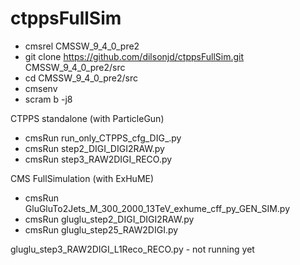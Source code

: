 # ctppsFullSim
- cmsrel CMSSW_9_4_0_pre2
- git clone https://github.com/dilsonjd/ctppsFullSim.git CMSSW_9_4_0_pre2/src
- cd CMSSW_9_4_0_pre2/src
- cmsenv
- scram b -j8

CTPPS standalone (with ParticleGun)
- cmsRun run_only_CTPPS_cfg_DIG_.py
- cmsRun step2_DIGI_DIGI2RAW.py
- cmsRun step3_RAW2DIGI_RECO.py

CMS FullSimulation (with ExHuME) 
- cmsRun GluGluTo2Jets_M_300_2000_13TeV_exhume_cff_py_GEN_SIM.py
- cmsRun gluglu_step2_DIGI_DIGI2RAW.py
- cmsRun gluglu_step25_RAW2DIGI.py

gluglu_step3_RAW2DIGI_L1Reco_RECO.py - not running yet
